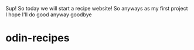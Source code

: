 Sup! So today we will start a recipe website! So anyways as my first project I hope I'll do good anyway goodbye


# odin-recipes